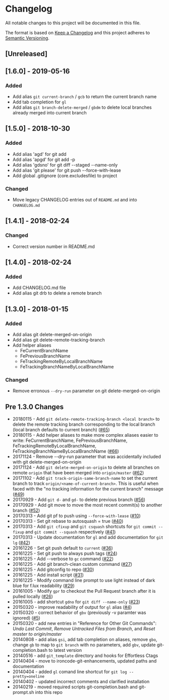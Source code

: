 # Changelog
All notable changes to this project will be documented in this file.

The format is based on [Keep a Changelog](http://keepachangelog.com/en/1.0.0/)
and this project adheres to [Semantic Versioning](http://semver.org/spec/v2.0.0.html).

## [Unreleased]

## [1.6.0] - 2019-05-16
### Added
- Add alias `git current-branch` / `gcb` to return the current branch name
- Add tab completion for `gl`
- Add alias `git branch-delete-merged` / `gbdm` to delete local branches already merged into current branch

## [1.5.0] - 2018-10-30
### Added
- Add alias 'agd' for git add
- Add alias 'apgd' for git add -p
- Add alias 'gdsno' for git diff --staged --name-only
- Add alias 'git please' for git push --force-with-lease
- Add global .gitignore (core.excludesfile) to project

### Changed
- Move legacy CHANGELOG entries out of `README.md` and into `CHANGELOG.md`

## [1.4.1] - 2018-02-24
### Changed
- Correct version number in README.md

## [1.4.0] - 2018-02-24
### Added
- Add CHANGELOG.md file
- Add alias git drb to delete a remote branch

## [1.3.0] - 2018-01-15
### Added
- Add alias git delete-merged-on-origin
- Add alias git delete-remote-tracking-branch
- Add helper aliases
	- FeCurrentBranchName
	- FePreviousBranchName
	- FeTrackingRemoteByLocalBranchName
	- FeTrackingBranchNameByLocalBranchName

### Changed
- Remove erronous `--dry-run` parameter on git delete-merged-on-origin

## Pre 1.3.0 Changes
- 20180115 - Add `git delete-remote-tracking-branch <local branch>` to delete the remote tracking branch corresponding to the local branch (local branch defaults to current branch) ([#65](https://github.com/ironcodestudio/ironcode-git-enhancements/issues/65))
- 20180115 - Add helper aliases to make more complex aliases easier to write: FeCurrentBranchName, FePreviousBranchName, FeTrackingRemoteByLocalBranchName, FeTrackingBranchNameByLocalBranchName ([#66](https://github.com/ironcodestudio/ironcode-git-enhancements/issues/66))
- 20171124 - Remove --dry-run parameter that was accidentally included with git delete-merged-on-origin
- 20171124 - Add `git delete-merged-on-origin` to delete all branches on remote `origin` that have been merged into `origin/master` ([#62](https://github.com/ironcodestudio/ironcode-git-enhancements/issues/62))
- 20171102 - Add `git track-origin-same-branch-name` to set the current branch to track `origin/<name-of-current-branch>`. This is useful when faced with the "no tracking information for the current branch" message ([#49](https://github.com/ironcodestudio/ironcode-git-enhancements/issues/49))
- 20170929 - Add `git d-` and `gd-` to delete previous branch ([#56](https://github.com/ironcodestudio/ironcode-git-enhancements/issues/56))
- 20170929 - Add git move to move the most recent commit(s) to another branch ([#52](https://github.com/ironcodestudio/ironcode-git-enhancements/issues/52))
- 20170313 - Add git pf to push using `--force-with-lease` ([#10](https://github.com/ironcodestudio/ironcode-git-enhancements/issues/10))
- 20170313 - Set git rebase to autosquash = true ([#40](https://github.com/ironcodestudio/ironcode-git-enhancements/issues/40))
- 20170313 - Add `git cfixup` and `git csquash` shortcuts for `git commit --fixup` and `git commit --squash` respectively ([#41](https://github.com/ironcodestudio/ironcode-git-enhancements/issues/41))
- 20170313 - Update documentation for `gl` and add documentation for `git lg` ([#42](https://github.com/ironcodestudio/ironcode-git-enhancements/issues/42))
- 20161226 - Set git push default to `current` ([#36](https://github.com/ironcodestudio/ironcode-git-enhancements/issues/36))
- 20161225 - Set git push to always push tags ([#24](https://github.com/ironcodestudio/ironcode-git-enhancements/issues/24))
- 20161225 - Add --verbose to `gc` command ([#22](https://github.com/ironcodestudio/ironcode-git-enhancements/issues/22))
- 20161225 - Add git branch-clean custom command ([#27](https://github.com/ironcodestudio/ironcode-git-enhancements/issues/27))
- 20161225 - Add gitconfig to repo ([#30](https://github.com/ironcodestudio/ironcode-git-enhancements/issues/30))
- 20161225 - Add install script ([#31](https://github.com/ironcodestudio/ironcode-git-enhancements/issues/31))
- 20161225 - Modify command line prompt to use light instead of dark blue for f.lux readability ([#29](https://github.com/ironcodestudio/ironcode-git-enhancements/issues/29))
- 20161005 - Modify `gpr` to checkout the Pull Request branch after it is pulled locally ([#26](https://github.com/ironcodestudio/ironcode-git-enhancements/issues/26))
- 20161005 - add shortcut `gdno` for `git diff --name-only` ([#23](https://github.com/ironcodestudio/ironcode-git-enhancements/issues/23))
- 20150320 - improve readability of output for `gl` alias ([#4](https://github.com/ironcodestudio/ironcode-git-enhancements/issues/4))
- 20150320 - correct behavior of `gbv` (previously -v paramter was ignored) ([#5](https://github.com/ironcodestudio/ironcode-git-enhancements/issues/5))
- 20150320 - add new entries in "Reference for Other Git Commands":
_Undo Last Commit_, _Remove Untracked Files from Branch_, and _Reset master to origin/master_
- 20140808 - add alias `gsi`, add tab completion on aliases, remove `gbo`,
change `gb` to map to `git branch` with no parameters, add `gbv`, update
git-completion.bash to latest version
- 20140516 - add `git_template` directory and hooks for Effortless Ctags
- 20140404 - move to ironcode-git-enhancements, updated paths and documentation
- 20140404 - added `gl` comand line shortcut for `git log --pretty=oneline`
- 20140402 - updated incorrect comments and clarified installation
- 20140219 - moved required scripts git-completion.bash and git-prompt.sh into this repo
